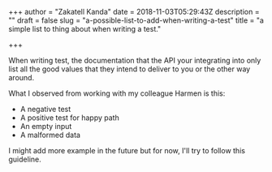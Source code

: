+++
author = "Zakatell Kanda"
date = 2018-11-03T05:29:43Z
description = ""
draft = false
slug = "a-possible-list-to-add-when-writing-a-test"
title = "a simple list to thing about when writing a test."

+++

When writing test, the documentation that the API your integrating into only list all the good values that they intend to deliver to you or the other way around.

What I observed from working with my colleague Harmen is this:

- A negative test
- A positive test for happy path
- An empty input
- A malformed data

I might add more example in the future but for now, I'll try to follow this guideline.
